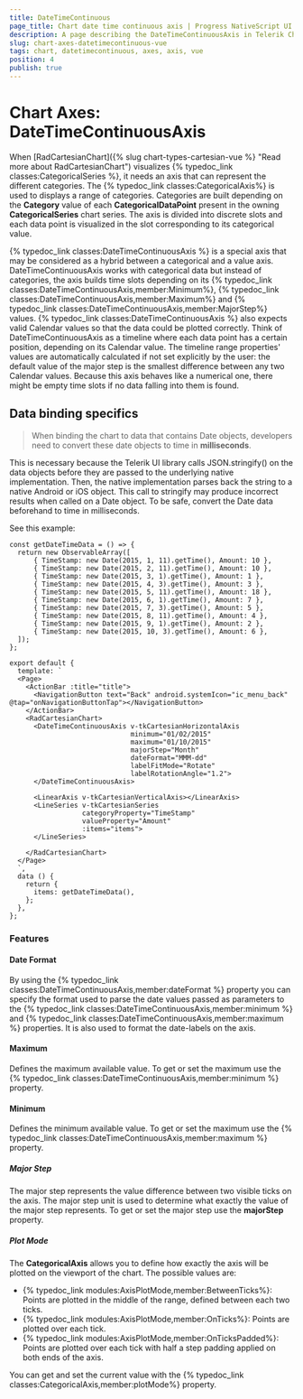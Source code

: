 ```yaml
---
title: DateTimeContinuous
page_title: Chart date time continuous axis | Progress NativeScript UI Documentation
description: A page describing the DateTimeContinuousAxis in Telerik Chart for NativeScript. This article explains the most important things you need to know before using DateTimeContinuous axis.
slug: chart-axes-datetimecontinuous-vue
tags: chart, datetimecontinuous, axes, axis, vue
position: 4
publish: true
---
```


# Chart Axes: DateTimeContinuousAxis

When [RadCartesianChart]({% slug chart-types-cartesian-vue %} "Read more about RadCartesianChart") visualizes {% typedoc_link classes:CategoricalSeries %}, it needs an axis that can represent the different categories. The {% typedoc_link classes:CategoricalAxis%} is used to displays a range of categories. Categories are built depending on the **Category** value of each **CategoricalDataPoint** present in the owning **CategoricalSeries** chart series. The axis is divided into discrete slots and each data point is visualized in the slot corresponding to its categorical value.

{% typedoc_link classes:DateTimeContinuousAxis %} is a special axis that may be considered as a hybrid between a categorical and a value axis. DateTimeContinuousAxis works with categorical data but instead of categories, the axis builds time slots depending on its {% typedoc_link classes:DateTimeContinuousAxis,member:Minimum%}, {% typedoc_link classes:DateTimeContinuousAxis,member:Maximum%} and {% typedoc_link classes:DateTimeContinuousAxis,member:MajorStep%} values. {% typedoc_link classes:DateTimeContinuousAxis %} also expects valid Calendar values so that the data could be plotted correctly. Think of DateTimeContinuousAxis as a timeline where each data point has a certain position, depending on its Calendar value. The timeline range properties' values are automatically calculated if not set explicitly by the user: the default value of the major step is the smallest difference between any two Calendar values. Because this axis behaves like a numerical one, there might be empty time slots if no data falling into them is found.

## Data binding specifics

> When binding the chart to data that contains Date objects, developers need to convert these date objects to time in **milliseconds**.

This is necessary because the Telerik UI library calls JSON.stringify() on the data objects before they are passed to the underlying native implementation. Then, the native implementation
parses back the string to a native Android or iOS object. This call to stringify may produce incorrect results when called on a Date object. To be safe, convert the Date data beforehand to time in milliseconds.

See this example:

```
const getDateTimeData = () => {
  return new ObservableArray([
      { TimeStamp: new Date(2015, 1, 11).getTime(), Amount: 10 },
      { TimeStamp: new Date(2015, 2, 11).getTime(), Amount: 10 },
      { TimeStamp: new Date(2015, 3, 1).getTime(), Amount: 1 },
      { TimeStamp: new Date(2015, 4, 3).getTime(), Amount: 3 },
      { TimeStamp: new Date(2015, 5, 11).getTime(), Amount: 18 },
      { TimeStamp: new Date(2015, 6, 1).getTime(), Amount: 7 },
      { TimeStamp: new Date(2015, 7, 3).getTime(), Amount: 5 },
      { TimeStamp: new Date(2015, 8, 11).getTime(), Amount: 4 },
      { TimeStamp: new Date(2015, 9, 1).getTime(), Amount: 2 },
      { TimeStamp: new Date(2015, 10, 3).getTime(), Amount: 6 },
  ]);
};

export default {
  template: `
  <Page>
    <ActionBar :title="title">
      <NavigationButton text="Back" android.systemIcon="ic_menu_back" @tap="onNavigationButtonTap"></NavigationButton>
    </ActionBar>
    <RadCartesianChart>
      <DateTimeContinuousAxis v-tkCartesianHorizontalAxis
                              minimum="01/02/2015"
                              maximum="01/10/2015"
                              majorStep="Month"
                              dateFormat="MMM-dd"
                              labelFitMode="Rotate"
                              labelRotationAngle="1.2">
      </DateTimeContinuousAxis>

      <LinearAxis v-tkCartesianVerticalAxis></LinearAxis>
      <LineSeries v-tkCartesianSeries
                  categoryProperty="TimeStamp"
                  valueProperty="Amount"
                  :items="items">
      </LineSeries>

    </RadCartesianChart>
  </Page>
  `,
  data () {
    return {
      items: getDateTimeData(),
    };
  },
};
```

### Features

#### Date Format
By using the {% typedoc_link classes:DateTimeContinuousAxis,member:dateFormat %} property you can specify the format used to parse the date values passed as parameters to the {% typedoc_link classes:DateTimeContinuousAxis,member:minimum %} and {% typedoc_link classes:DateTimeContinuousAxis,member:maximum %} properties. It is also used to format the date-labels on the axis.

#### Maximum

Defines the maximum available value. To get or set the maximum use the {% typedoc_link classes:DateTimeContinuousAxis,member:minimum %} property.

#### Minimum

Defines the minimum available value. To get or set the maximum use the {% typedoc_link classes:DateTimeContinuousAxis,member:maximum %} property.

##### Major Step

The major step represents the value difference between two visible ticks on the axis. The major step unit is used to determine what exactly the value of the major step represents. To get or set the major step use the **majorStep** property.

##### Plot Mode

The **CategoricalAxis** allows you to define how exactly the axis will be plotted on the viewport of the chart. The possible values are:

* {% typedoc_link modules:AxisPlotMode,member:BetweenTicks%}: Points are plotted in the middle of the range, defined between each two ticks.
* {% typedoc_link modules:AxisPlotMode,member:OnTicks%}: Points are plotted over each tick.
* {% typedoc_link modules:AxisPlotMode,member:OnTicksPadded%}: Points are plotted over each tick with half a step padding applied on both ends of the axis.

You can get and set the current value with the {% typedoc_link classes:CategoricalAxis,member:plotMode%} property.
